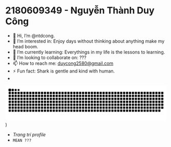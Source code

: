 # 2180609349 - Nguyễn Thành Duy Công
- 👋 Hi, I’m @ntdcong.
- 👀 I’m interested in: Enjoy days without thinking about anything make my head boom.
- 🌱 I’m currently learning: Everythings in my life is the lessons to learning.
- 💞️ I’m looking to collaborate on: ???
- 📫 How to reach me: duycong2580@gmail.com
- ⚡ Fun fact: Shark is gentle and kind with human.
- 
![This is an alt text.](https://raw.githubusercontent.com/platane/snk/output/github-contribution-grid-snake-dark.svg "This is a sample image."))

- *Trang trí profile*
- `MEAN ???`

